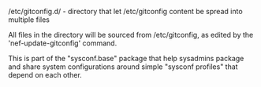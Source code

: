 /etc/gitconfig.d/ - directory that let /etc/gitconfig content be spread into multiple files

All files in the directory will be sourced from /etc/gitconfig,
as edited by the 'nef-update-gitconfig' command.


This is part of the "sysconf.base" package that help sysadmins package
and share system configurations around simple "sysconf profiles"
that depend on each other.
